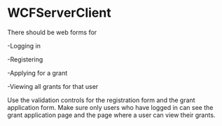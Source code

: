 # WCFServerClient

There should be web forms for

-Logging in

-Registering

-Applying for a grant

-Viewing all grants for that user

Use the validation controls for the registration form and the grant application form.
Make sure only users who have logged in can see the grant application page and the page where a user can view their grants.

